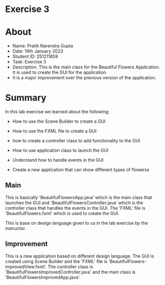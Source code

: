 # Exercise 3

# About
* Name: Pratik Narendra Gupta
* Date: 19th January 2023
* Student ID: 251211859
* Task: Exercise 3
* Description: This is the main class for the Beautiful Flowers Application. It is used to create the GUI for the application.
* It is a major improvement over the previous version of the application.

# Summary
In this lab exercise we learned about the following:
- How to use the Scene Builder to create a GUI
- How to use the FXML file to create a GUI
- how to create a controller class to add functionality to the GUI
- How to use application class to launch the GUI
- Understand how to handle events in the GUI

- Create a new application that can show different types of flowerss

## Main
This is basically 'BeautifulFlowersApp.java' which is the main class that launches the GUI and 'BeautifulFlowersController.java' which is the controller class that handles the events in the GUI.
The 'FXML' file is 'BeautifulFlowers.fxml' which is used to create the GUI.

This is base on design language given to us in the lab exercise by the instructor.

## Improvement
This is a new application based on different design language. The GUI is created using Scene Builder and the 'FXML' file is 'BeautifulFlowers-improvedView.fxml'. The controller class is 'BeautifulFlowersImprovedController.java' and the main class is 'BeautifulFlowersImprovedApp.java'.
